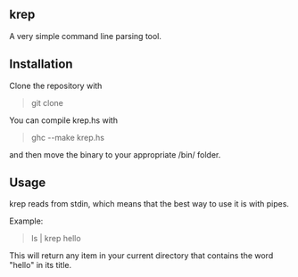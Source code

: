 <h2>krep</h2>

A very simple command line parsing tool.

<h2>Installation</h2>

Clone the repository with 

>git clone

You can compile krep.hs with

>ghc --make krep.hs

and then move the binary to your appropriate /bin/ folder.

<h2>Usage</h2>

krep reads from stdin, which means that the best way to use it is with pipes.

Example:

>ls | krep hello

This will return any item in your current directory that contains the word "hello" in its title.

